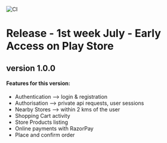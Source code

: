 ![CI](https://github.com/Onestop-Agrotech/Seva-Consumer/workflows/CI/badge.svg)
# Release - 1st week July - Early Access on Play Store
## version 1.0.0

#### Features for this version: 

- Authentication --> login & registration
- Authorisation --> private api requests, user sessions
- Nearby Stores --> within 2 kms of the user
- Shopping Cart activity 
- Store Products listing
- Online payments with RazorPay
- Place and confirm order
